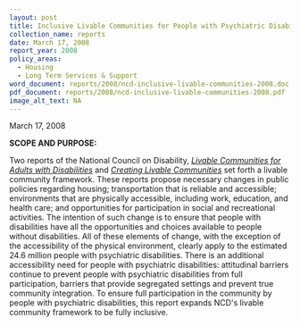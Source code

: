 ```yaml
---
layout: post
title: Inclusive Livable Communities for People with Psychiatric Disabilities
collection_name: reports
date: March 17, 2008
report_year: 2008
policy_areas:
  - Housing
  - Long Term Services & Support
word_document: reports/2008/ncd-inclusive-livable-communities-2008.doc
pdf_document: reports/2008/ncd-inclusive-livable-communities-2008.pdf
image_alt_text: NA
---
```

M﻿arch 17, 2008

**S﻿COPE AND PURPOSE:**

Two reports of the National Council on Disability, [*Livable Communities for Adults with Disabilities*](http://web.archive.org/web/20150417180149/http:/www.ncd.gov/publications/2008/03172008#_edn1) and [*Creating Livable Communities*](http://web.archive.org/web/20150417180149/http:/www.ncd.gov/publications/2008/03172008#_edn2) set forth a livable community framework. These reports propose necessary changes in public policies regarding housing; transportation that is reliable and accessible; environments that are physically accessible, including work, education, and health care; and opportunities for participation in social and recreational activities. The intention of such change is to ensure that people with disabilities have all the opportunities and choices available to people without disabilities. All of these elements of change, with the exception of the accessibility of the physical environment, clearly apply to the estimated 24.6 million people with psychiatric disabilities. There is an additional accessibility need for people with psychiatric disabilities: attitudinal barriers continue to prevent people with psychiatric disabilities from full participation, barriers that provide segregated settings and prevent true community integration. To ensure full participation in the community by people with psychiatric disabilities, this report expands NCD's livable community framework to be fully inclusive.
